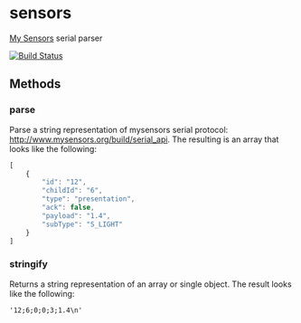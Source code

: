 sensors
=======

[My Sensors](https://www.mysensors.org/) serial parser

[![Build Status](https://secure.travis-ci.org/geek/sensors.svg)](http://travis-ci.org/geek/sensors)

## Methods

### parse

Parse a string representation of mysensors serial protocol: http://www.mysensors.org/build/serial_api.  The resulting
is an array that looks like the following:

```js
[
    {
        "id": "12",
        "childId": "6",
        "type": "presentation",
        "ack": false,
        "payload": "1.4",
        "subType": "S_LIGHT"
    }
]
```


### stringify

Returns a string representation of an array or single object.  The result looks like the following:

```
'12;6;0;0;3;1.4\n'
```

